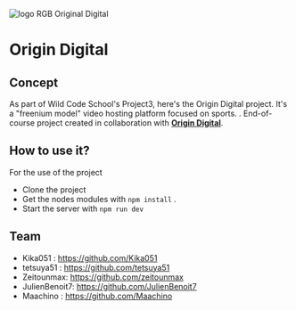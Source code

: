 


![logo RGB Original Digital](https://github.com/WildCodeSchool/2023-02-JS-Reims-project-3-origins-digital/assets/120447954/0592c73c-9721-408d-ba25-27bb3cfb50c2)

Origin Digital
=======


## Concept

As part of Wild Code School's Project3, here's the Origin Digital project. 
It's a "freenium model" video hosting platform focused on sports. .
End-of-course project created in collaboration with <a href="https://www.origins-digital.com/">**Origin Digital**</a>.

## How to use it?
For the use of the project
 - Clone the project
 - Get the nodes modules with 	```npm install``` . 
 - Start the server with 	```npm run dev```


## Team
- Kika051 : https://github.com/Kika051
- tetsuya51 : https://github.com/tetsuya51
- Zeitounmax: https://github.com/zeitounmax
- JulienBenoit7: https://github.com/JulienBenoit7
- Maachino : https://github.com/Maachino


